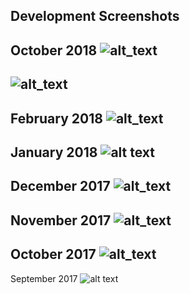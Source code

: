 ## Development Screenshots

October 2018
![alt_text](https://i.imgur.com/NG7E4yN.jpg)
---
![alt_text](https://i.imgur.com/839NKO1.jpg)
---
February 2018
![alt_text](https://i.imgur.com/iytE8bW.png)
----
January 2018
![alt text](https://i.imgur.com/3hxELAM.png)
---
December 2017
![alt_text](https://i.imgur.com/ygTs717.png)
---
November 2017
![alt_text](https://i.imgur.com/CFmXgTf.png)
---
October 2017
![alt_text](https://i.imgur.com/xKp1n9a.png)
---
September 2017
![alt text](https://i.imgur.com/V8GOzD9.png)

